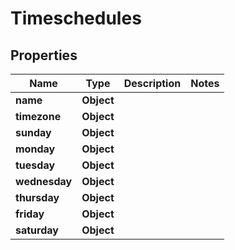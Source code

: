 

# Timeschedules


## Properties

| Name | Type | Description | Notes |
|------------ | ------------- | ------------- | -------------|
|**name** | **Object** |  |  |
|**timezone** | **Object** |  |  |
|**sunday** | **Object** |  |  |
|**monday** | **Object** |  |  |
|**tuesday** | **Object** |  |  |
|**wednesday** | **Object** |  |  |
|**thursday** | **Object** |  |  |
|**friday** | **Object** |  |  |
|**saturday** | **Object** |  |  |



